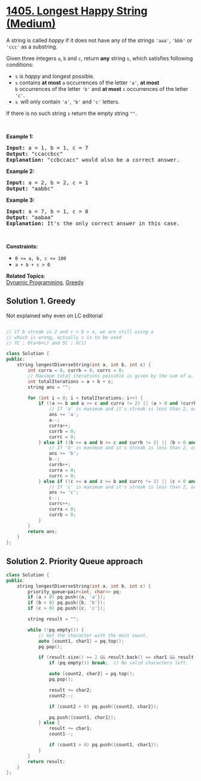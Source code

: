 # [1405. Longest Happy String (Medium)](https://leetcode.com/problems/longest-happy-string/)

<p>A string is called <em>happy</em> if it does&nbsp;not have any of the strings <code>'aaa'</code>, <code>'bbb'</code>&nbsp;or <code>'ccc'</code>&nbsp;as a substring.</p>

<p>Given three integers <code>a</code>, <code>b</code> and <code>c</code>, return <strong>any</strong> string <code>s</code>,&nbsp;which satisfies following conditions:</p>

<ul>
	<li><code>s</code> is <em>happy&nbsp;</em>and longest possible.</li>
	<li><code>s</code> contains <strong>at most</strong> <code>a</code>&nbsp;occurrences of the letter&nbsp;<code>'a'</code>, <strong>at most</strong> <code>b</code>&nbsp;occurrences of the letter <code>'b'</code> and <strong>at most</strong> <code>c</code> occurrences of the letter <code>'c'</code>.</li>
	<li><code>s&nbsp;</code>will only contain <code>'a'</code>, <code>'b'</code> and <code>'c'</code>&nbsp;letters.</li>
</ul>

<p>If there is no such string <code>s</code>&nbsp;return the empty string <code>""</code>.</p>

<p>&nbsp;</p>
<p><strong>Example 1:</strong></p>

<pre><strong>Input:</strong> a = 1, b = 1, c = 7
<strong>Output:</strong> "ccaccbcc"
<strong>Explanation:</strong> "ccbccacc" would also be a correct answer.
</pre>

<p><strong>Example 2:</strong></p>

<pre><strong>Input:</strong> a = 2, b = 2, c = 1
<strong>Output:</strong> "aabbc"
</pre>

<p><strong>Example 3:</strong></p>

<pre><strong>Input:</strong> a = 7, b = 1, c = 0
<strong>Output:</strong> "aabaa"
<strong>Explanation:</strong> It's the only correct answer in this case.
</pre>

<p>&nbsp;</p>
<p><strong>Constraints:</strong></p>

<ul>
	<li><code>0 &lt;= a, b, c &lt;= 100</code></li>
	<li><code>a + b + c &gt; 0</code></li>
</ul>


**Related Topics**:  
[Dynamic Programming](https://leetcode.com/tag/dynamic-programming/), [Greedy](https://leetcode.com/tag/greedy/)

## Solution 1. Greedy

Not explained why even on LC editorial

```cpp

// If b streak is 2 and c > b > a, we are still using a
// which is wrong, actually c is to be used
// TC : O(a+b+c) and SC : O(1)

class Solution {
public:
    string longestDiverseString(int a, int b, int c) {
        int curra = 0, currb = 0, currc = 0;
        // Maximum total iterations possible is given by the sum of a, b and c.
        int totalIterations = a + b + c;
        string ans = "";

        for (int i = 0; i < totalIterations; i++) {
            if ((a >= b and a >= c and curra != 2) || (a > 0 and (currb == 2 or currc == 2))) {
                // If 'a' is maximum and it's streak is less than 2, or if streak of 'b' or 'c' is 2, then 'a' will be the next character.
                ans += 'a';
                a--;
                curra++;
                currb = 0;
                currc = 0;
            } else if ((b >= a and b >= c and currb != 2) || (b > 0 and (currc == 2 or curra == 2))) {
                // If 'b' is maximum and it's streak is less than 2, or if streak of 'a' or 'c' is 2, then 'b' will be the next character.
                ans += 'b';
                b--;
                currb++;
                curra = 0;
                currc = 0;
            } else if ((c >= a and c >= b and currc != 2) || (c > 0 and (curra == 2 or currb == 2))) {
                // If 'c' is maximum and it's streak is less than 2, or if streak of 'a' or 'b' is 2, then 'c' will be the next character.
                ans += 'c';
                c--;
                currc++;
                curra = 0;
                currb = 0;
            }
        }
        return ans;
    }
};
```

## Solution 2. Priority Queue approach

```cpp
class Solution {
public:
    string longestDiverseString(int a, int b, int c) {
        priority_queue<pair<int, char>> pq;
        if (a > 0) pq.push({a, 'a'});
        if (b > 0) pq.push({b, 'b'});
        if (c > 0) pq.push({c, 'c'});

        string result = "";

        while (!pq.empty()) {
            // Get the character with the most count.
            auto [count1, char1] = pq.top();
            pq.pop();

            if (result.size() >= 2 && result.back() == char1 && result[result.size() - 2] == char1) {
                if (pq.empty()) break;  // No valid characters left.

                auto [count2, char2] = pq.top();
                pq.pop();

                result += char2;
                count2--;

                if (count2 > 0) pq.push({count2, char2});

                pq.push({count1, char1});
            } else {
                result += char1;
                count1--;

                if (count1 > 0) pq.push({count1, char1});
            }
        }
        return result;
    }
};
```
